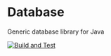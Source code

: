 # Database

Generic database library for Java

[![Build and Test](https://github.com/DoodleBobBuffPants/Database/actions/workflows/build.yml/badge.svg)](https://github.com/DoodleBobBuffPants/Database/actions/workflows/build.yml)
